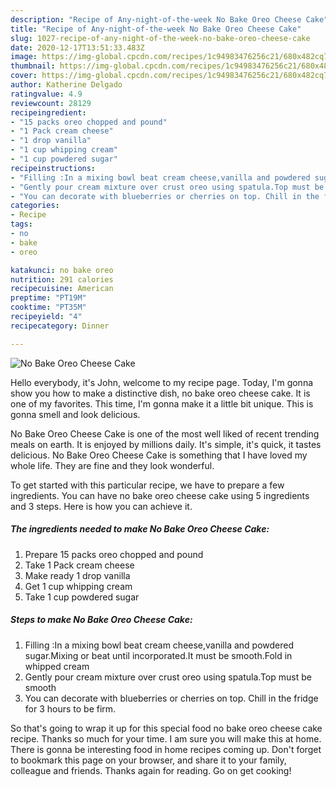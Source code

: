 ```yaml
---
description: "Recipe of Any-night-of-the-week No Bake Oreo Cheese Cake"
title: "Recipe of Any-night-of-the-week No Bake Oreo Cheese Cake"
slug: 1027-recipe-of-any-night-of-the-week-no-bake-oreo-cheese-cake
date: 2020-12-17T13:51:33.483Z
image: https://img-global.cpcdn.com/recipes/1c94983476256c21/680x482cq70/no-bake-oreo-cheese-cake-recipe-main-photo.jpg
thumbnail: https://img-global.cpcdn.com/recipes/1c94983476256c21/680x482cq70/no-bake-oreo-cheese-cake-recipe-main-photo.jpg
cover: https://img-global.cpcdn.com/recipes/1c94983476256c21/680x482cq70/no-bake-oreo-cheese-cake-recipe-main-photo.jpg
author: Katherine Delgado
ratingvalue: 4.9
reviewcount: 28129
recipeingredient:
- "15 packs oreo chopped and pound"
- "1 Pack cream cheese"
- "1 drop vanilla"
- "1 cup whipping cream"
- "1 cup powdered sugar"
recipeinstructions:
- "Filling :In a mixing bowl beat cream cheese,vanilla and powdered sugar.Mixing or beat until incorporated.It must be smooth.Fold in whipped cream"
- "Gently pour cream mixture over crust oreo using spatula.Top must be smooth"
- "You can decorate with blueberries or cherries on top. Chill in the fridge for 3 hours to be firm."
categories:
- Recipe
tags:
- no
- bake
- oreo

katakunci: no bake oreo 
nutrition: 291 calories
recipecuisine: American
preptime: "PT19M"
cooktime: "PT35M"
recipeyield: "4"
recipecategory: Dinner

---
```



![No Bake Oreo Cheese Cake](https://img-global.cpcdn.com/recipes/1c94983476256c21/680x482cq70/no-bake-oreo-cheese-cake-recipe-main-photo.jpg)

Hello everybody, it's John, welcome to my recipe page. Today, I'm gonna show you how to make a distinctive dish, no bake oreo cheese cake. It is one of my favorites. This time, I'm gonna make it a little bit unique. This is gonna smell and look delicious.



No Bake Oreo Cheese Cake is one of the most well liked of recent trending meals on earth. It is enjoyed by millions daily. It's simple, it's quick, it tastes delicious. No Bake Oreo Cheese Cake is something that I have loved my whole life. They are fine and they look wonderful.


To get started with this particular recipe, we have to prepare a few ingredients. You can have no bake oreo cheese cake using 5 ingredients and 3 steps. Here is how you can achieve it.

<!--inarticleads1-->

##### The ingredients needed to make No Bake Oreo Cheese Cake:

1. Prepare 15 packs oreo chopped and pound
1. Take 1 Pack cream cheese
1. Make ready 1 drop vanilla
1. Get 1 cup whipping cream
1. Take 1 cup powdered sugar




<!--inarticleads2-->

##### Steps to make No Bake Oreo Cheese Cake:

1. Filling :In a mixing bowl beat cream cheese,vanilla and powdered sugar.Mixing or beat until incorporated.It must be smooth.Fold in whipped cream
1. Gently pour cream mixture over crust oreo using spatula.Top must be smooth
1. You can decorate with blueberries or cherries on top. Chill in the fridge for 3 hours to be firm.




So that's going to wrap it up for this special food no bake oreo cheese cake recipe. Thanks so much for your time. I am sure you will make this at home. There is gonna be interesting food in home recipes coming up. Don't forget to bookmark this page on your browser, and share it to your family, colleague and friends. Thanks again for reading. Go on get cooking!
